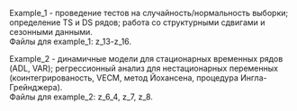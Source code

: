 Example_1 - проведение тестов на случайность/нормальность выборки; определение TS и DS рядов; работа со структурными сдвигами и сезонными данными.\
Файлы для example_1: z_13-z_16.

Example_2 - динамичные модели для стационарных временных рядов (ADL, VAR); регрессионный анализ для нестационарных переменных (коинтегрированость, VECM, метод Йохансена, процедура Ингла-Грейнджера).\
Файлы для example_2: z_6_4, z_7, z_8.
